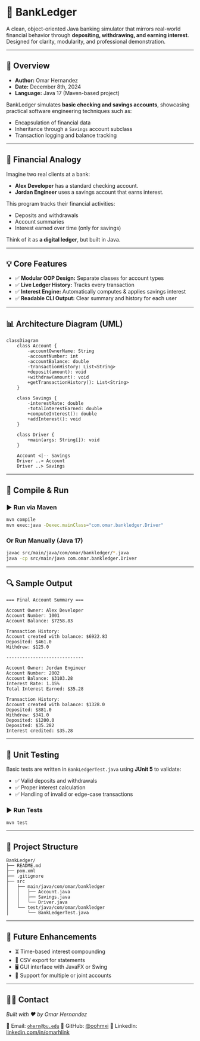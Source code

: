 
# 🏦 BankLedger

A clean, object-oriented Java banking simulator that mirrors real-world financial behavior through **depositing, withdrawing, and earning interest**. Designed for clarity, modularity, and professional demonstration.

---

## 📌 Overview

- **Author:** Omar Hernandez
- **Date:** December 8th, 2024
- **Language:** Java 17 (Maven-based project)

BankLedger simulates **basic checking and savings accounts**, showcasing practical software engineering techniques such as:

- Encapsulation of financial data
- Inheritance through a `Savings` account subclass
- Transaction logging and balance tracking

---

## 💸 Financial Analogy

Imagine two real clients at a bank:

- **Alex Developer** has a standard checking account.
- **Jordan Engineer** uses a savings account that earns interest.

This program tracks their financial activities:

- Deposits and withdrawals
- Account summaries
- Interest earned over time (only for savings)

Think of it as **a digital ledger**, but built in Java.

---

## 💡 Core Features

- ✅ **Modular OOP Design:** Separate classes for account types
- ✅ **Live Ledger History:** Tracks every transaction
- ✅ **Interest Engine:** Automatically computes & applies savings interest
- ✅ **Readable CLI Output:** Clear summary and history for each user

---

## 📊 Architecture Diagram (UML)

```mermaid
classDiagram
    class Account {
        -accountOwnerName: String
        -accountNumber: int
        -accountBalance: double
        -transactionHistory: List<String>
        +deposit(amount): void
        +withdraw(amount): void
        +getTransactionHistory(): List<String>
    }

    class Savings {
        -interestRate: double
        -totalInterestEarned: double
        +computeInterest(): double
        +addInterest(): void
    }

    class Driver {
        +main(args: String[]): void
    }

    Account <|-- Savings
    Driver ..> Account
    Driver ..> Savings
```

---

## 🧪 Compile & Run

### ▶️ Run via Maven

```bash
mvn compile
mvn exec:java -Dexec.mainClass="com.omar.bankledger.Driver"
```

### Or Run Manually (Java 17)

```bash
javac src/main/java/com/omar/bankledger/*.java
java -cp src/main/java com.omar.bankledger.Driver
```

---

## 🔍 Sample Output

```
=== Final Account Summary ===

Account Owner: Alex Developer
Account Number: 1001
Account Balance: $7258.83

Transaction History:
Account created with balance: $6922.83
Deposited: $461.0
Withdrew: $125.0

-----------------------------

Account Owner: Jordan Engineer
Account Number: 2002
Account Balance: $3103.28
Interest Rate: 1.15%
Total Interest Earned: $35.28

Transaction History:
Account created with balance: $1328.0
Deposited: $881.0
Withdrew: $341.0
Deposited: $1200.0
Deposited: $35.282
Interest credited: $35.28
```

---

## 🧪 Unit Testing

Basic tests are written in `BankLedgerTest.java` using **JUnit 5** to validate:

- ✅ Valid deposits and withdrawals
- ✅ Proper interest calculation
- ✅ Handling of invalid or edge-case transactions

### ▶️ Run Tests

```bash
mvn test
```

---

## 📁 Project Structure

```
BankLedger/
├── README.md
├── pom.xml
├── .gitignore
├── src
│   ├── main/java/com/omar/bankledger
│   │   ├── Account.java
│   │   ├── Savings.java
│   │   └── Driver.java
│   └── test/java/com/omar/bankledger
│       └── BankLedgerTest.java
```

---

## 🚀 Future Enhancements

- ⏳ Time-based interest compounding
- 🧾 CSV export for statements
- 🖥️ GUI interface with JavaFX or Swing
- 🏦 Support for multiple or joint accounts

---

## 👨‍💻 Contact

*Built with ❤️ by Omar Hernandez*

📧 Email: [`ohern@bu.edu`](mailto:ohern@bu.edu)
🐙 GitHub: [@oohmxi](https://github.com/oohmxi)
🔗 LinkedIn: [linkedin.com/in/omarhlink](https://www.linkedin.com/in/omarhlink/)
